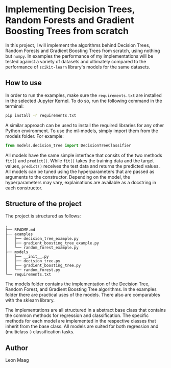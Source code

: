 # Implementing Decision Trees, Random Forests and Gradient Boosting Trees from scratch

In this project, I will implement the algorithms behind Decision Trees, Random Forests and Gradient Boosting Trees from scratch, using nothing but `numpy`. In examples the performance of my implementations will be tested against a variety of datasets and ultimately compared to the performance of `scikit-learn` library's models for the same datasets.

## How to use

In order to run the examples, make sure the `requirements.txt` are installed in the selected Jupyter Kernel. To do so, run the following command in the terminal:
```bash
pip install -r requirements.txt
```
A similar approach can be used to install the required libraries for any other Python environment. To use the ml-models, simply import them from the models folder. For example:
```python
from models.decision_tree import DecisionTreeClassifier
```
All models have the same simple interface that consits of the two methods `fit()` and `predict()`. While `fit()` takes the training data and the target values, `predict()` receives the test data and returns the predicted values. All models can be tuned using the hyperparameters that are passed as arguments to the constructor. Depending on the model, the hyperparameters may vary, explainations are available as a docstring in each constructor.

## Structure of the project

The project is structured as follows:
```
.
├── README.md
├── examples
│   ├── decision_tree_example.py
│   ├── gradient_boosting_tree_example.py
│   └── random_forest_example.py
├── models
│   ├── __init__.py
│   ├── decision_tree.py
│   ├── gradient_boosting_tree.py
│   └── random_forest.py
└── requirements.txt
```
The models folder contains the implementation of the Decision Tree, Random Forest, and Gradient Boosting Tree algorithms. In the examples folder there are practical uses of the models. There also are comparables with the sklearn library.

The implementations are all structured in a abstract base class that contains the common methods for regression and classification. The specific methods for each model are implemented in the respective classes that inherit from the base class. All models are suited for both regression and (multiclass-) classification tasks.

## Author
Leon Maag